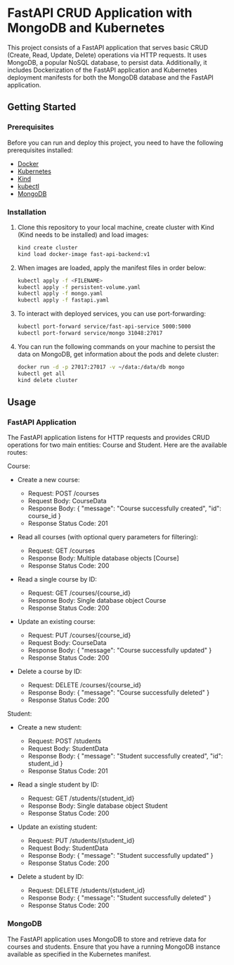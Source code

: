 # FastAPI CRUD Application with MongoDB and Kubernetes

This project consists of a FastAPI application that serves basic CRUD (Create, Read, Update, Delete) operations via HTTP requests. It uses MongoDB, a popular NoSQL database, to persist data. Additionally, it includes Dockerization of the FastAPI application and Kubernetes deployment manifests for both the MongoDB database and the FastAPI application.

## Getting Started

### Prerequisites

Before you can run and deploy this project, you need to have the following prerequisites installed:

- [Docker](https://www.docker.com/get-started)
- [Kubernetes](https://kubernetes.io/docs/setup/)
- [Kind](https://kind.sigs.k8s.io/)
- [kubectl](https://kubernetes.io/docs/reference/kubectl/kubectl/)
- [MongoDB](https://www.mongodb.com/try/download/community)


### Installation
1. Clone this repository to your local machine, create cluster with Kind (Kind needs to be installed) and load images:

    ```bash
    kind create cluster
    kind load docker-image fast-api-backend:v1
    ```
2. When images are loaded, apply the manifest files in order below:

    ```bash
    kubectl apply -f <FILENAME>
    kubectl apply -f persistent-volume.yaml
    kubectl apply -f mongo.yaml
    kubectl apply -f fastapi.yaml
    ```
3. To interact with deployed services, you can use port-forwarding:

    ```bash
    kubectl port-forward service/fast-api-service 5000:5000
    kubectl port-forward service/mongo 31048:27017
    ```

4. You can run the following commands on your machine to persist the data on MongoDB, get information about the pods and delete cluster:

    ```bash
    docker run -d -p 27017:27017 -v ~/data:/data/db mongo
    kubectl get all
    kind delete cluster
    ```
    
## Usage

### FastAPI Application
The FastAPI application listens for HTTP requests and provides CRUD operations for two main entities: Course and Student. Here are the available routes:

Course:
- Create a new course:
    - Request: POST /courses
    - Request Body: CourseData
    - Response Body: { "message": "Course successfully created", "id": course_id }
    - Response Status Code: 201

- Read all courses (with optional query parameters for filtering):
    - Request: GET /courses
    - Response Body: Multiple database objects [Course]
    - Response Status Code: 200

- Read a single course by ID:
    - Request: GET /courses/{course_id}
    - Response Body: Single database object Course
    - Response Status Code: 200

- Update an existing course:
    - Request: PUT /courses/{course_id}
    - Request Body: CourseData
    - Response Body: { "message": "Course successfully updated" }
    - Response Status Code: 200

- Delete a course by ID:
    - Request: DELETE /courses/{course_id}
    - Response Body: { "message": "Course successfully deleted" }
    - Response Status Code: 200
      

Student:
- Create a new student:
    - Request: POST /students
    - Request Body: StudentData
    - Response Body: { "message": "Student successfully created", "id": student_id }
    - Response Status Code: 201

- Read a single student by ID:
    - Request: GET /students/{student_id}
    - Response Body: Single database object Student
    - Response Status Code: 200

- Update an existing student:
    - Request: PUT /students/{student_id}
    - Request Body: StudentData
    - Response Body: { "message": "Student successfully updated" }
    - Response Status Code: 200

- Delete a student by ID:
    - Request: DELETE /students/{student_id}
    - Response Body: { "message": "Student successfully deleted" }
    - Response Status Code: 200

### MongoDB

The FastAPI application uses MongoDB to store and retrieve data for courses and students. Ensure that you have a running MongoDB instance available as specified in the Kubernetes manifest.
